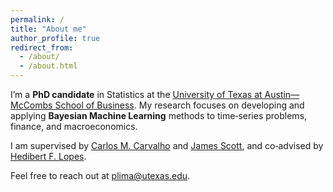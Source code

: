 ```yaml
---
permalink: /
title: "About me"
author_profile: true
redirect_from: 
  - /about/
  - /about.html
---
```


I’m a **PhD candidate** in Statistics at the [University of Texas at Austin—McCombs School of Business](https://www.mccombs.utexas.edu/). My research focuses on developing and applying **Bayesian Machine Learning** methods to time‑series problems, finance, and macroeconomics.

I am supervised by [Carlos M. Carvalho](https://scholar.google.com/citations?user=zEFW3rUAAAAJ&hl=en) and [James Scott](https://jgscott.github.io/), and co‑advised by [Hedibert F. Lopes](https://hedibert.org/).

Feel free to reach out at [plima@utexas.edu](mailto:plima@utexas.edu).
